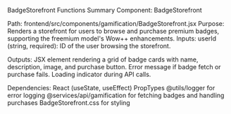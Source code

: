 BadgeStorefront Functions Summary
Component: BadgeStorefront

Path: frontend/src/components/gamification/BadgeStorefront.jsx
Purpose: Renders a storefront for users to browse and purchase premium badges, supporting the freemium model's Wow++ enhancements.
Inputs:
userId (string, required): ID of the user browsing the storefront.


Outputs:
JSX element rendering a grid of badge cards with name, description, image, and purchase button.
Error message if badge fetch or purchase fails.
Loading indicator during API calls.


Dependencies:
React (useState, useEffect)
PropTypes
@utils/logger for error logging
@services/api/gamification for fetching badges and handling purchases
BadgeStorefront.css for styling



